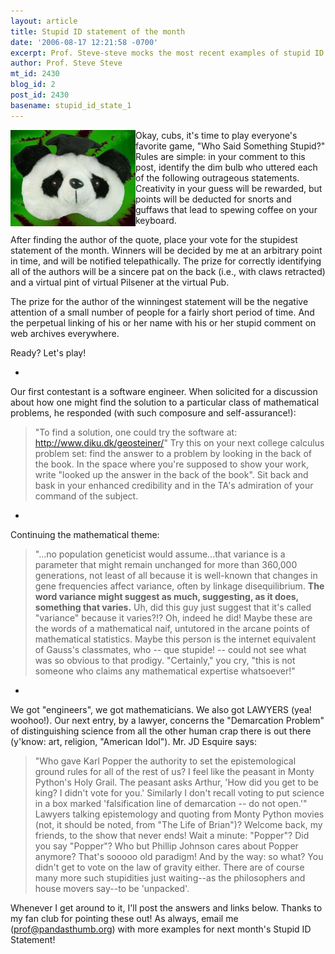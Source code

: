 ```yaml
---
layout: article
title: Stupid ID statement of the month
date: '2006-08-17 12:21:58 -0700'
excerpt: Prof. Steve-steve mocks the most recent examples of stupid ID utterances
author: Prof. Steve Steve
mt_id: 2430
blog_id: 2
post_id: 2430
basename: stupid_id_state_1
---
```

<img src="/uploads/2006/head.jpg" alt="head.jpg" width="200" height="154" style="float:left;" /> Okay, cubs, it's time to play everyone's favorite game, "Who Said Something Stupid?" Rules are simple: in your comment to this post, identify the dim bulb who uttered each of the following outrageous statements. Creativity in your guess will be rewarded, but points will be deducted for snorts and guffaws that lead to spewing coffee on your keyboard. 

After finding the author of the quote, place your vote for the stupidest statement of the month. Winners will be decided by me at an arbitrary point in time, and will be notified telepathically. The prize for correctly identifying all of the authors will be a sincere pat on the back (i.e., with claws retracted) and a virtual pint of virtual Pilsener at the virtual Pub.

The prize for the author of the winningest statement will be the negative attention of a small number of people for a fairly short period of time. And the perpetual linking of his or her name with his or her stupid comment on web archives everywhere.

Ready? Let's play!


* 
Our first contestant is a software engineer. When solicited for a discussion about how one might find the solution to a particular class of mathematical problems, he responded (with such composure and self-assurance!):
> "To find a solution, one could try the software at: http://www.diku.dk/geosteiner/"
Try this on your next college calculus problem set: find the answer to a problem by looking in the back of the book. In the space where you're supposed to show your work, write "looked up the answer in the back of the book". Sit back and bask in your enhanced credibility and in the TA's admiration of your command of the subject.
* 
Continuing the mathematical theme:
> "...no population geneticist would assume...that variance is a parameter that might remain unchanged for more than 360,000 generations, not least of all because it is well-known that changes in gene frequencies affect variance, often by linkage disequilibrium. **The word variance might suggest as much, suggesting, as it does, something that varies.**
Uh, did this guy just suggest that it's called "variance" because it varies?!? Oh, indeed he did!
Maybe these are the words of a mathematical naif, untutored in the arcane points of mathematical statistics. Maybe this person is the internet equivalent of Gauss's classmates, who -- que stupide! -- could not see what was so obvious to that prodigy. "Certainly," you cry, "this is not someone who claims any mathematical expertise whatsoever!"
* 
We got "engineers", we got mathematicians. We also got LAWYERS (yea! woohoo!). Our next entry, by a lawyer, concerns the "Demarcation Problem" of distinguishing science from all the other human crap there is out there (y'know: art, religion, "American Idol"). Mr. JD Esquire says:
> "Who gave Karl Popper the authority to set the epistemological ground rules for all of the rest of us? I feel like the peasant in Monty Python's Holy Grail. The peasant asks Arthur, 'How did you get to be king? I didn't vote for you.' Similarly I don't recall voting to put science in a box marked 'falsification line of demarcation -- do not open.'"
Lawyers talking epistemology and quoting from Monty Python movies (not, it should be noted, from "The Life of Brian")? Welcome back, my friends, to the show that never ends!
Wait a minute: "Popper"? Did you say "Popper"? Who but Phillip Johnson cares about Popper anymore? That's sooooo old paradigm! And by the way: so what? You didn't get to vote on the law of gravity either.
There are of course many more such stupidities just waiting--as the philosophers and house movers say--to be 'unpacked'.


Whenever I get around to it, I'll post the answers and links below. Thanks to my fan club for pointing these out! As always, email me (prof@pandasthumb.org) with more examples for next month's Stupid ID Statement!
